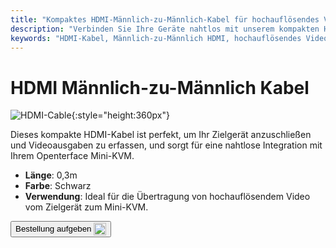 ```yaml
---
title: "Kompaktes HDMI-Männlich-zu-Männlich-Kabel für hochauflösendes Video"
description: "Verbinden Sie Ihre Geräte nahtlos mit unserem kompakten HDMI-Männlich-zu-Männlich-Kabel, das perfekt für die Übertragung von hochauflösendem Video geeignet ist."
keywords: "HDMI-Kabel, Männlich-zu-Männlich HDMI, hochauflösendes Videokabel, kompaktes HDMI"
---
```


# HDMI Männlich-zu-Männlich Kabel

![HDMI-Cable](https://assets.openterface.com/images/product/part/OP-03-CABLE30-HDMI.jpg){:style="height:360px"}

Dieses kompakte HDMI-Kabel ist perfekt, um Ihr Zielgerät anzuschließen und Videoausgaben zu erfassen, und sorgt für eine nahtlose Integration mit Ihrem Openterface Mini-KVM.

- **Länge**: 0,3m
- **Farbe**: Schwarz
- **Verwendung**: Ideal für die Übertragung von hochauflösendem Video vom Zielgerät zum Mini-KVM.

<button class="md-button" onclick="window.location.href='https://shop.techxartisan.com/products/hdmi-male-to-male-cable'"> Bestellung aufgeben <img src="https://assets.openterface.com/images/trademark/txa.svg" alt="TxA Shop" style="vertical-align: middle; height: 20px;"></button>